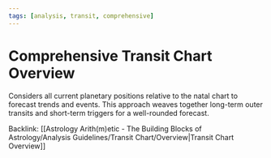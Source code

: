 ```yaml
---
tags: [analysis, transit, comprehensive]
---
```

# Comprehensive Transit Chart Overview

Considers all current planetary positions relative to the natal chart to forecast trends and events. This approach weaves together long-term outer transits and short-term triggers for a well-rounded forecast.

Backlink: [[Astrology Arith(m)etic - The Building Blocks of Astrology/Analysis Guidelines/Transit Chart/Overview|Transit Chart Overview]]
